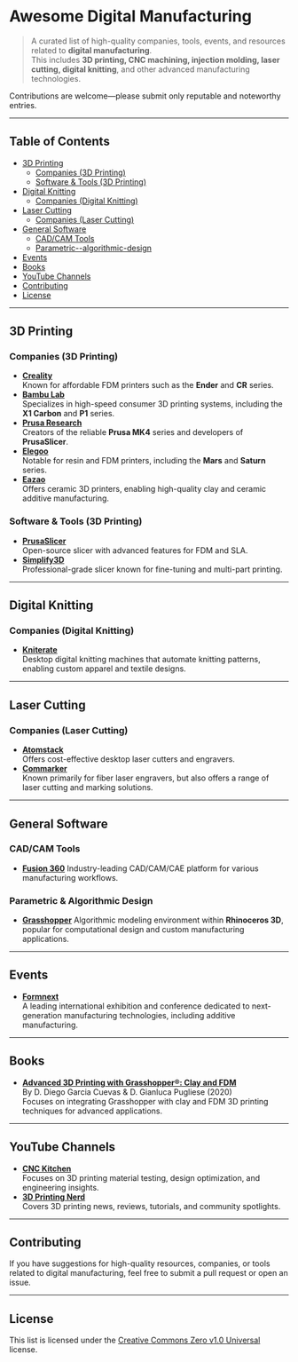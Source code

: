 # Awesome Digital Manufacturing

> A curated list of high-quality companies, tools, events, and resources related to **digital manufacturing**.  
> This includes **3D printing, CNC machining, injection molding, laser cutting, digital knitting**, and other advanced manufacturing technologies.

Contributions are welcome—please submit only reputable and noteworthy entries.

---

## Table of Contents  
- [3D Printing](#3d-printing)  
  - [Companies (3D Printing)](#companies-3d-printing)  
  - [Software & Tools (3D Printing)](#software--tools-3d-printing)  
- [Digital Knitting](#digital-knitting)  
  - [Companies (Digital Knitting)](#companies-digital-knitting)  
- [Laser Cutting](#laser-cutting)  
  - [Companies (Laser Cutting)](#companies-laser-cutting)  
- [General Software](#general-software)  
  - [CAD/CAM Tools](#cadcam-tools)  
  - [Parametric--algorithmic-design](#parametric--algorithmic-design)  
- [Events](#events)  
- [Books](#books)  
- [YouTube Channels](#youtube-channels)  
- [Contributing](#contributing)  
- [License](#license)  

---

## 3D Printing

### Companies (3D Printing)  
- **[Creality](https://www.creality.com/)**  
  Known for affordable FDM printers such as the **Ender** and **CR** series.  
- **[Bambu Lab](https://bambulab.com/)**  
  Specializes in high-speed consumer 3D printing systems, including the **X1 Carbon** and **P1** series.  
- **[Prusa Research](https://www.prusa3d.com/)**  
  Creators of the reliable **Prusa MK4** series and developers of **PrusaSlicer**.  
- **[Elegoo](https://www.elegoo.com/)**  
  Notable for resin and FDM printers, including the **Mars** and **Saturn** series.  
- **[Eazao](https://www.eazao.com/)**  
  Offers ceramic 3D printers, enabling high-quality clay and ceramic additive manufacturing.

### Software & Tools (3D Printing)  
- **[PrusaSlicer](https://www.prusa3d.com/prusaslicer/)**  
  Open-source slicer with advanced features for FDM and SLA.  
- **[Simplify3D](https://www.simplify3d.com/)**  
  Professional-grade slicer known for fine-tuning and multi-part printing.

---

## Digital Knitting

### Companies (Digital Knitting)  
- **[Kniterate](https://www.kniterate.com/)**  
  Desktop digital knitting machines that automate knitting patterns, enabling custom apparel and textile designs.

---

## Laser Cutting

### Companies (Laser Cutting)  
- **[Atomstack](https://www.atomstack.net/)**  
  Offers cost-effective desktop laser cutters and engravers.  
- **[Commarker](https://commarker.com/)**  
  Known primarily for fiber laser engravers, but also offers a range of laser cutting and marking solutions.

---

## General Software

### CAD/CAM Tools  
- **[Fusion 360](https://www.autodesk.com/products/fusion-360/)**
  Industry-leading CAD/CAM/CAE platform for various manufacturing workflows.

### Parametric & Algorithmic Design  
- **[Grasshopper](https://www.grasshopper3d.com/)**
  Algorithmic modeling environment within **Rhinoceros 3D**, popular for computational design and custom manufacturing applications.

---

## Events
- **[Formnext](https://formnext.mesago.com/frankfurt/en.html)**  
  A leading international exhibition and conference dedicated to next-generation manufacturing technologies, including additive manufacturing.

---

## Books
- **[Advanced 3D Printing with Grasshopper®: Clay and FDM](https://www.amazon.co.uk/gp/product/B086Y7CLLC)**  
  By D. Diego Garcia Cuevas & D. Gianluca Pugliese (2020)  
  Focuses on integrating Grasshopper with clay and FDM 3D printing techniques for advanced applications.

---

## YouTube Channels
- **[CNC Kitchen](https://www.youtube.com/c/CNCKitchen)**  
  Focuses on 3D printing material testing, design optimization, and engineering insights.  
- **[3D Printing Nerd](https://www.youtube.com/c/3DPrintingNerd)**  
  Covers 3D printing news, reviews, tutorials, and community spotlights.

---

## Contributing  
If you have suggestions for high-quality resources, companies, or tools related to digital manufacturing, feel free to submit a pull request or open an issue.

---

## License  
This list is licensed under the [Creative Commons Zero v1.0 Universal](https://creativecommons.org/publicdomain/zero/1.0/) license.

